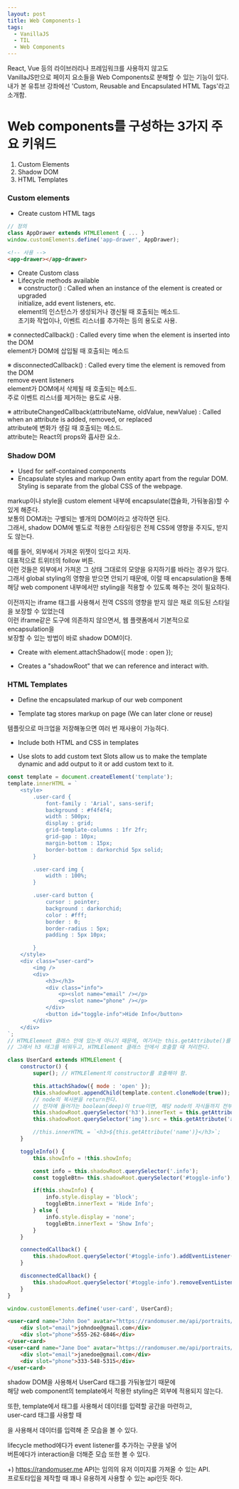 ```yaml
---
layout: post
title: Web Components-1
tags:
  - VanillaJS
  - TIL
  - Web Components
---
```

React, Vue 등의 라이브러리나 프레임워크를 사용하지 않고도  
VanillaJS만으로 페이지 요소들을 Web Components로 분해할 수 있는 기능이 있다.  
내가 본 유튜브 강좌에선 'Custom, Reusable and Encapsulated HTML Tags'라고 소개함.  

# Web components를 구성하는 3가지 주요 키워드
1. Custom Elements
2. Shadow DOM
3. HTML Templates

### Custom elements
* Create custom HTML tags  

```javascript
// 정의
class AppDrawer extends HTMLElement { ... }
window.customElements.define('app-drawer', AppDrawer);
```  

```html
<!-- 사용 -->
<app-drawer></app-drawer>
```
* Create Custom class
* Lifecycle methods available  
※ constructor() : Called when an instance of the element is created or upgraded  
initialize, add event listeners, etc.  
element의 인스턴스가 생성되거나 갱신될 때 호출되는 메소드.  
초기화 작업이나, 이벤트 리스너를 추가하는 등의 용도로 사용.  

※ connectedCallback() : Called every time when the element is inserted into the DOM  
element가 DOM에 삽입될 때 호출되는 메소드  

※ disconnectedCallback() : Called every time the element is removed from the DOM  
remove event listeners  
element가 DOM에서 삭제될 때 호출되는 메소드.  
주로 이벤트 리스너를 제거하는 용도로 사용.  

※ attributeChangedCallback(attributeName, oldValue, newValue) : Called when an attribute is added, removed, or replaced  
attribute에 변화가 생길 때 호출되는 메소드.  
attribute는 React의 props와 흡사한 요소.  

### Shadow DOM
* Used for self-contained components
* Encapsulate styles and markup
Own entity apart from the regular DOM.  
Styling is separate from the global CSS of the webpage.  

markup이나 style을 custom element 내부에 encapsulate(캡슐화, 가둬놓음)할 수 있게 해준다.  
보통의 DOM과는 구별되는 별개의 DOM이라고 생각하면 된다.  
그래서, shadow DOM에 별도로 적용한 스타일링은 전체 CSS에 영향을 주지도, 받지도 않는다.  

예를 들어, 외부에서 가져온 위젯이 있다고 치자.  
대표적으로 트위터의 follow 버튼.  
이런 것들은 외부에서 가져온 그 상태 그대로의 모양을 유지하기를 바라는 경우가 많다.  
그래서 global styling의 영향을 받으면 안되기 때문에, 이럴 때 encapsulation을 통해  
해당 web component 내부에서만 styling을 적용할 수 있도록 해주는 것이 필요하다.  

이전까지는 iframe 태그를 사용해서 전역 CSS의 영향을 받지 않은 채로 의도된 스타일을 보장할 수 있었는데  
이런 iframe같은 도구에 의존하지 않으면서, 웹 플랫폼에서 기본적으로 encapsulation을  
보장할 수 있는 방법이 바로 shadow DOM이다.  

* Create with element.attachShadow({ mode : open });

* Creates a "shadowRoot" that we can reference and interact with.

### HTML Templates
* Define the encapsulated markup of our web component

* Template tag stores markup on page
(We can later clone or reuse)

템플릿으로 마크업을 저장해놓으면 여러 번 재사용이 가능하다.  

* Include both HTML and CSS in templates

* Use slots to add custom text
Slots allow us to make the template dynamic and add output to it or add custom text to it.

```javascript
const template = document.createElement('template');
template.innerHTML = `
    <style>
        .user-card {
            font-family : 'Arial', sans-serif;
            background : #f4f4f4;
            width : 500px;
            display : grid;
            grid-template-columns : 1fr 2fr;
            grid-gap : 10px;
            margin-bottom : 15px;
            border-bottom : darkorchid 5px solid;
        }

        .user-card img {
            width : 100%;
        }

        .user-card button {
            cursor : pointer;
            background : darkorchid;
            color : #fff;
            border : 0;
            border-radius : 5px;
            padding : 5px 10px;

        }
    </style>
    <div class="user-card">
        <img />
        <div>
            <h3></h3>
            <div class="info">
                <p><slot name="email" /></p>
                <p><slot name="phone" /></p>
            </div>
            <button id="toggle-info">Hide Info</button>
        </div>    
    </div>
`;
// HTMLElement 클래스 안에 있는게 아니기 때문에, 여기서는 this.getAttribute()를 사용하는 것이 불가능. 
// 그래서 h3 태그를 비워두고, HTMLElement 클래스 안에서 호출할 때 처리한다.

class UserCard extends HTMLElement {
    constructor() {
        super(); // HTMLElement의 constructor를 호출해야 함.

        this.attachShadow({ mode : 'open' });
        this.shadowRoot.appendChild(template.content.cloneNode(true));
        // node의 복사본을 return한다.
        // 인자에 들어가는 boolean(deep)이 true이면, 해당 node의 자식들까지 전부 복사한다.
        this.shadowRoot.querySelector('h3').innerText = this.getAttribute('name');
        this.shadowRoot.querySelector('img').src = this.getAttribute('avatar');

        //this.innerHTML = `<h3>${this.getAttribute('name')}</h3>`;
    }

    toggleInfo() {
        this.showInfo = !this.showInfo;

        const info = this.shadowRoot.querySelector('.info');
        const toggleBtn= this.shadowRoot.querySelector('#toggle-info');

        if(this.showInfo) {
            info.style.display = 'block';
            toggleBtn.innerText = 'Hide Info';
        } else {
            info.style.display = 'none';
            toggleBtn.innerText = 'Show Info';
        }
    }

    connectedCallback() {
        this.shadowRoot.querySelector('#toggle-info').addEventListener('click', () => this.toggleInfo());
    }

    disconnectedCallback() {
        this.shadowRoot.querySelector('#toggle-info').removeEventListener();
    }
}

window.customElements.define('user-card', UserCard);
```
```html
<user-card name="John Doe" avatar="https://randomuser.me/api/portraits/men/1.jpg">
    <div slot="email">johndoe@gmail.com</div>
    <div slot="phone">555-262-6846</div>
</user-card>
<user-card name="Jane Doe" avatar="https://randomuser.me/api/portraits/women/2.jpg">
    <div slot="email">janedoe@gmail.com</div>
    <div slot="phone">333-548-5315</div>
</user-card>
```

shadow DOM을 사용해서 UserCard 태그를 가둬놓았기 때문에   
해당 web component의 template에서 적용한 styling은 외부에 적용되지 않는다.  

또한, template에서 <slot /> 태그를 사용해서 데이터를 입력할 공간을 마련하고,  
user-card 태그를 사용할 때 <div slot="">을 사용해서 데이터를 입력해 준 모습을 볼 수 있다.  

lifecycle method에다가 event listener를 추가하는 구문을 넣어  
버튼에다가 interaction을 더해준 모습 또한 볼 수 있다.  

+) https://randomuser.me API는 임의의 유저 이미지를 가져올 수 있는 API.  
프로토타입을 제작할 때 꽤나 유용하게 사용할 수 있는 api인듯 하다.  